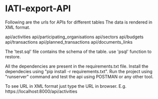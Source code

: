 # IATI-export-API

Following are the urls for APIs for different tables
The data is rendered in XML format.

api/activities
api/participating_organisations
api/sectors
api/budgets
api/transactions
api/planned_transactions
api/documents_links

The 'test.sql' file contains the schema of the table.
use 'psql' function to restore.

All the dependencies are present in the requirements.txt file. Install the dependecies using "pip install -r requirements.txt". Run the project using "runserver" command and test the api using POSTMAN or any other tool.

To see URL in XML format just type the URL in browser.
E.g. https://localhost:8000/api/activities
